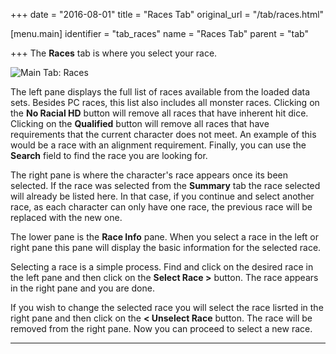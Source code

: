 +++
date = "2016-08-01"
title = "Races Tab"
original_url = "/tab/races.html"

[menu.main]
    identifier = "tab_races"
    name = "Races Tab"
    parent = "tab"
    
+++
The **Races** tab is where you select your race.

![Main Tab: Races](../images/tabs/racestab/tab_race_00.png)

The left pane displays the full list of races available from the loaded
data sets. Besides PC races, this list also includes all monster races.
Clicking on the **No Racial HD** button will remove all races that have
inherent hit dice. Clicking on the **Qualified** button will remove all
races that have requirements that the current character does not meet.
An example of this would be a race with an alignment requirement.
Finally, you can use the **Search** field to find the race you are
looking for.

The right pane is where the character's race appears once its been
selected. If the race was selected from the **Summary** tab the race
selected will already be listed here. In that case, if you continue and
select another race, as each character can only have one race, the
previous race will be replaced with the new one.

The lower pane is the **Race Info** pane. When you select a race in the
left or right pane this pane will display the basic information for the
selected race.

Selecting a race is a simple process. Find and click on the desired race
in the left pane and then click on the **Select Race &gt;** button. The
race appears in the right pane and you are done.

If you wish to change the selected race you will select the race lisrted
in the right pane and then click on the **&lt; Unselect Race** button.
The race will be removed from the right pane. Now you can proceed to
select a new race.

------------------------------------------------------------------------



